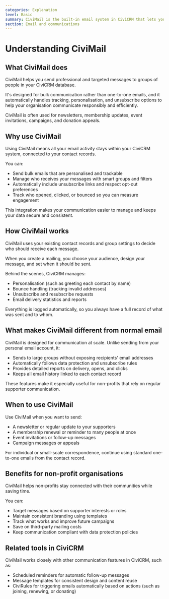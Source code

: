 ```yaml
---
categories: Explanation
level: Basic
summary: CiviMail is the built-in email system in CiviCRM that lets you send and track personalised bulk emails, newsletters, and announcements directly to your contacts.
section: Email and communications
---
```


# Understanding CiviMail

## What CiviMail does

CiviMail helps you send professional and targeted messages to groups of people in your CiviCRM database.

It's designed for bulk communication rather than one-to-one emails, and it automatically handles tracking, personalisation, and unsubscribe options to help your organisation communicate responsibly and efficiently.

CiviMail is often used for newsletters, membership updates, event invitations, campaigns, and donation appeals.

## Why use CiviMail

Using CiviMail means all your email activity stays within your CiviCRM system, connected to your contact records.

You can:

- Send bulk emails that are personalised and trackable  
- Manage who receives your messages with smart groups and filters  
- Automatically include unsubscribe links and respect opt-out preferences  
- Track who opened, clicked, or bounced so you can measure engagement  

This integration makes your communication easier to manage and keeps your data secure and consistent.

## How CiviMail works

CiviMail uses your existing contact records and group settings to decide who should receive each message.

When you create a mailing, you choose your audience, design your message, and set when it should be sent.

Behind the scenes, CiviCRM manages:

- Personalisation (such as greeting each contact by name)  
- Bounce handling (tracking invalid addresses)  
- Unsubscribe and resubscribe requests  
- Email delivery statistics and reports  

Everything is logged automatically, so you always have a full record of what was sent and to whom.

## What makes CiviMail different from normal email

CiviMail is designed for communication at scale. Unlike sending from your personal email account, it:

- Sends to large groups without exposing recipients' email addresses  
- Automatically follows data protection and unsubscribe rules  
- Provides detailed reports on delivery, opens, and clicks  
- Keeps all email history linked to each contact record  

These features make it especially useful for non-profits that rely on regular supporter communication.

## When to use CiviMail

Use CiviMail when you want to send:

- A newsletter or regular update to your supporters  
- A membership renewal or reminder to many people at once  
- Event invitations or follow-up messages  
- Campaign messages or appeals  

For individual or small-scale correspondence, continue using standard one-to-one emails from the contact record.

## Benefits for non-profit organisations

CiviMail helps non-profits stay connected with their communities while saving time.

You can:

- Target messages based on supporter interests or roles  
- Maintain consistent branding using templates  
- Track what works and improve future campaigns  
- Save on third-party mailing costs  
- Keep communication compliant with data protection policies  

## Related tools in CiviCRM

CiviMail works closely with other communication features in CiviCRM, such as:

- Scheduled reminders for automatic follow-up messages  
- Message templates for consistent design and content reuse  
- CiviRules for triggering emails automatically based on actions (such as joining, renewing, or donating)

